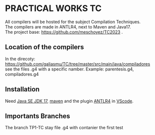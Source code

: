 # PRACTICAL WORKS TC 
All compilers will be hosted for the subject Compilation Techniques.<br>
The compilers are made in ANTLR4, next to Maven and Java17.<br>
The project base: https://github.com/meschoyez/TC2023 .<br>

## Location of the compilers <br>
In the direcoty: https://github.com/galiasmu/TC/tree/master/src/main/java/compiladores see the files .g4 with a specific namber. Example: parentesis.g4, compiladores.g4

## Installation <br>
Need [Java SE JDK 17](https://www.oracle.com/java/technologies/javase/jdk17-archive-downloads.html), [maven](https://maven.apache.org/) and the plugin [ANTLR4](https://marketplace.visualstudio.com/items?itemName=mike-lischke.vscode-antlr4) in [VScode](https://code.visualstudio.com/).


## Importants Branches <br>

The branch TP1-TC stay file .g4 with contanier the first test
